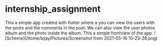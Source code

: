 # internship_assignment

This a simple app created with flutter where a you can view the users with the posts and the comments in the post. We can also view the user photos album and the photo inside the album.
This a simple frontview of the app.
![Scheme](/home/bijay/Pictures/Screenshot from 2021-05-16 10-23-26.png)